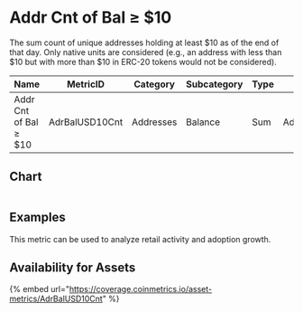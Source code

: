 # Addr Cnt of Bal ≥ $10

The sum count of unique addresses holding at least $10 as of the end of that day. Only native units are considered (e.g., an address with less than $10 but with more than $10 in ERC-20 tokens would not be considered).

| Name                  | MetricID       | Category  | Subcategory | Type | Unit      | Interval |
| --------------------- | -------------- | --------- | ----------- | ---- | --------- | -------- |
| Addr Cnt of Bal ≥ $10 | AdrBalUSD10Cnt | Addresses | Balance     | Sum  | Addresses | 1 day    |

## Chart

<figure><img src="../../../.gitbook/assets/BTC_Addresses_with_Bal_≥__10.png" alt=""><figcaption></figcaption></figure>

## Examples

This metric can be used to analyze retail activity and adoption growth.

## Availability for Assets

{% embed url="https://coverage.coinmetrics.io/asset-metrics/AdrBalUSD10Cnt" %}
